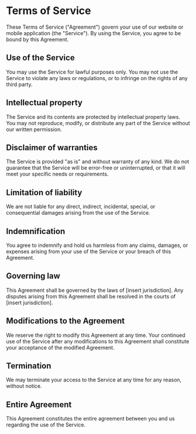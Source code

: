# Terms of Service

These Terms of Service ("Agreement") govern your use of our website or mobile application (the "Service"). By using the Service, you agree to be bound by this Agreement.

## Use of the Service
You may use the Service for lawful purposes only. You may not use the Service to violate any laws or regulations, or to infringe on the rights of any third party.

## Intellectual property
The Service and its contents are protected by intellectual property laws. You may not reproduce, modify, or distribute any part of the Service without our written permission.

## Disclaimer of warranties
The Service is provided "as is" and without warranty of any kind. We do not guarantee that the Service will be error-free or uninterrupted, or that it will meet your specific needs or requirements.

## Limitation of liability
We are not liable for any direct, indirect, incidental, special, or consequential damages arising from the use of the Service.

## Indemnification
You agree to indemnify and hold us harmless from any claims, damages, or expenses arising from your use of the Service or your breach of this Agreement.

## Governing law
This Agreement shall be governed by the laws of [insert jurisdiction]. Any disputes arising from this Agreement shall be resolved in the courts of [insert jurisdiction].

## Modifications to the Agreement
We reserve the right to modify this Agreement at any time. Your continued use of the Service after any modifications to this Agreement shall constitute your acceptance of the modified Agreement.

## Termination
We may terminate your access to the Service at any time for any reason, without notice.

## Entire Agreement
This Agreement constitutes the entire agreement between you and us regarding the use of the Service.

